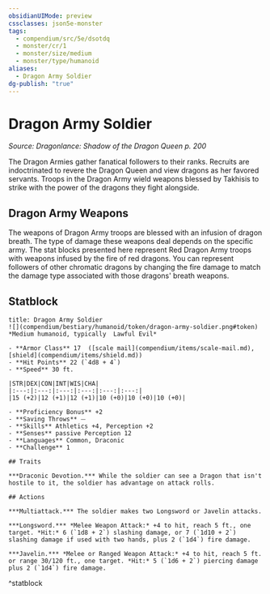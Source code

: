```yaml
---
obsidianUIMode: preview
cssclasses: json5e-monster
tags:
  - compendium/src/5e/dsotdq
  - monster/cr/1
  - monster/size/medium
  - monster/type/humanoid
aliases:
  - Dragon Army Soldier
dg-publish: "true"
---
```

# Dragon Army Soldier
*Source: Dragonlance: Shadow of the Dragon Queen p. 200*  

The Dragon Armies gather fanatical followers to their ranks. Recruits are indoctrinated to revere the Dragon Queen and view dragons as her favored servants. Troops in the Dragon Army wield weapons blessed by Takhisis to strike with the power of the dragons they fight alongside.

## Dragon Army Weapons

The weapons of Dragon Army troops are blessed with an infusion of dragon breath. The type of damage these weapons deal depends on the specific army. The stat blocks presented here represent Red Dragon Army troops with weapons infused by the fire of red dragons. You can represent followers of other chromatic dragons by changing the fire damage to match the damage type associated with those dragons' breath weapons.

## Statblock

```ad-statblock
title: Dragon Army Soldier
![](compendium/bestiary/humanoid/token/dragon-army-soldier.png#token)
*Medium humanoid, typically  Lawful Evil*

- **Armor Class** 17  ([scale mail](compendium/items/scale-mail.md), [shield](compendium/items/shield.md))
- **Hit Points** 22 (`4d8 + 4`)
- **Speed** 30 ft.

|STR|DEX|CON|INT|WIS|CHA|
|:---:|:---:|:---:|:---:|:---:|:---:|
|15 (+2)|12 (+1)|12 (+1)|10 (+0)|10 (+0)|10 (+0)|

- **Proficiency Bonus** +2
- **Saving Throws** ⏤
- **Skills** Athletics +4, Perception +2
- **Senses** passive Perception 12
- **Languages** Common, Draconic
- **Challenge** 1

## Traits

***Draconic Devotion.*** While the soldier can see a Dragon that isn't hostile to it, the soldier has advantage on attack rolls.

## Actions

***Multiattack.*** The soldier makes two Longsword or Javelin attacks.

***Longsword.*** *Melee Weapon Attack:* +4 to hit, reach 5 ft., one target. *Hit:* 6 (`1d8 + 2`) slashing damage, or 7 (`1d10 + 2`) slashing damage if used with two hands, plus 2 (`1d4`) fire damage.

***Javelin.*** *Melee or Ranged Weapon Attack:* +4 to hit, reach 5 ft. or range 30/120 ft., one target. *Hit:* 5 (`1d6 + 2`) piercing damage plus 2 (`1d4`) fire damage.
```
^statblock
